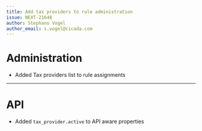 ```yaml
---
title: Add tax providers to rule administration
issue: NEXT-21648
author: Stephano Vogel
author_email: s.vogel@cicada.com
---
```

# Administration
* Added Tax providers list to rule assignments
___
# API
* Added `tax_provider.active` to API aware properties
